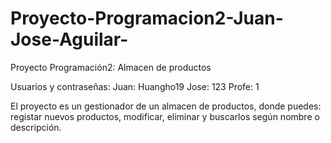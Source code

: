 # Proyecto-Programacion2-Juan-Jose-Aguilar-
Proyecto Programación2: Almacen de productos 

Usuarios y contraseñas:
Juan: Huangho19
Jose: 123
Profe: 1

El proyecto es un gestionador de un almacen de productos, donde puedes: registar nuevos productos, modificar, eliminar y buscarlos según nombre o descripción.

